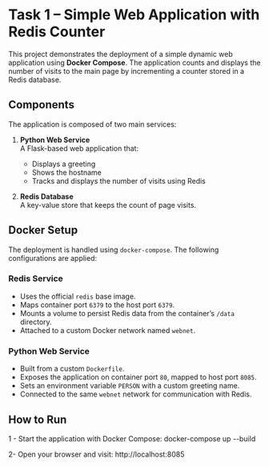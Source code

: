 # Task 1 – Simple Web Application with Redis Counter

This project demonstrates the deployment of a simple dynamic web application using **Docker Compose**. The application counts and displays the number of visits to the main page by incrementing a counter stored in a Redis database.

## Components

The application is composed of two main services:

1. **Python Web Service**  
   A Flask-based web application that:
   - Displays a greeting
   - Shows the hostname
   - Tracks and displays the number of visits using Redis

2. **Redis Database**  
   A key-value store that keeps the count of page visits.

## Docker Setup

The deployment is handled using `docker-compose`. The following configurations are applied:

### Redis Service
- Uses the official `redis` base image.
- Maps container port `6379` to the host port `6379`.
- Mounts a volume to persist Redis data from the container’s `/data` directory.
- Attached to a custom Docker network named `webnet`.

### Python Web Service
- Built from a custom `Dockerfile`.
- Exposes the application on container port `80`, mapped to host port `8085`.
- Sets an environment variable `PERSON` with a custom greeting name.
- Connected to the same `webnet` network for communication with Redis.

## How to Run

1 -
Start the application with Docker Compose:
docker-compose up --build

2-
Open your browser and visit:
http://localhost:8085


